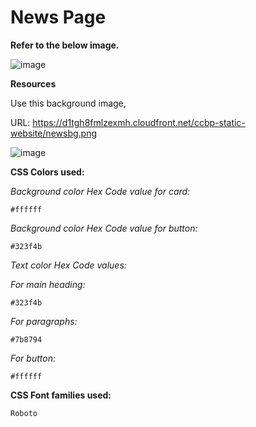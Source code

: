# News Page

**Refer to the below image.**

![image](https://user-images.githubusercontent.com/90957976/136014294-f8ad3371-ddbb-4045-a50c-9aa452d0c603.png)

**Resources**

Use this background image,

URL: https://d1tgh8fmlzexmh.cloudfront.net/ccbp-static-website/newsbg.png

![image](https://user-images.githubusercontent.com/90957976/136014386-2c02ed99-c966-4c2d-bbf1-e7fcb014d44a.png)


**CSS Colors used:**

_Background color Hex Code value for card:_

    #ffffff

_Background color Hex Code value for button:_

    #323f4b

_Text color Hex Code values:_

_For main heading:_

    #323f4b

_For paragraphs:_

    #7b8794

_For button:_

    #ffffff

**CSS Font families used:**

    Roboto
